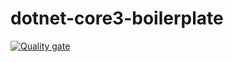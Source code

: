# dotnet-core3-boilerplate

[![Quality gate](https://sonarcloud.io/api/project_badges/quality_gate?project=afandylamusu_dotnet-core3-boilerplate)](https://sonarcloud.io/dashboard?id=afandylamusu_dotnet-core3-boilerplate)
